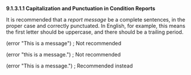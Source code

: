**9.1.3.1.1 Capitalization and Punctuation in Condition Reports** 

It is recommended that a *report message* be a complete sentences, in the proper case and correctly punctuated. In English, for example, this means the first letter should be uppercase, and there should be a trailing period. 

(error "This is a message") ; Not recommended 

(error "this is a message.") ; Not recommended 

(error "This is a message.") ; Recommended instead 

